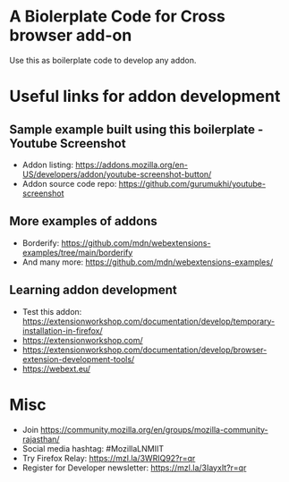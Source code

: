 # A Biolerplate Code for Cross browser add-on

Use this as boilerplate code to develop any addon.

# Useful links for addon development

## Sample example built using this boilerplate - Youtube Screenshot

- Addon listing: https://addons.mozilla.org/en-US/developers/addon/youtube-screenshot-button/
- Addon source code repo: https://github.com/gurumukhi/youtube-screenshot

## More examples of addons

- Borderify: https://github.com/mdn/webextensions-examples/tree/main/borderify
- And many more: https://github.com/mdn/webextensions-examples/

## Learning addon development

- Test this addon: https://extensionworkshop.com/documentation/develop/temporary-installation-in-firefox/
- https://extensionworkshop.com/
- https://extensionworkshop.com/documentation/develop/browser-extension-development-tools/
- https://webext.eu/

# Misc

- Join https://community.mozilla.org/en/groups/mozilla-community-rajasthan/
- Social media hashtag: #MozillaLNMIIT
- Try Firefox Relay: https://mzl.la/3WRIQ92?r=qr
- Register for Developer newsletter: https://mzl.la/3IayxIt?r=qr
